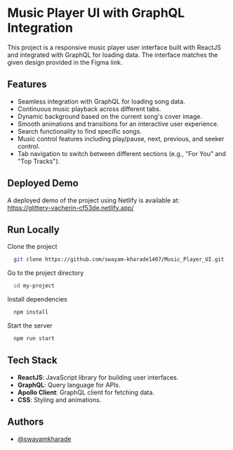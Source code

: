 
# Music Player UI with GraphQL Integration

This project is a responsive music player user interface built with ReactJS and integrated with GraphQL for loading data. The interface matches the given design provided in the Figma link.




## Features

- Seamless integration with GraphQL for loading song data.
- Continuous music playback across different tabs.
- Dynamic background based on the current song's cover image.
- Smooth animations and transitions for an interactive user experience.
- Search functionality to find specific songs.
- Music control features including play/pause, next, previous, and seeker control.
- Tab navigation to switch between different sections (e.g., "For You" and "Top Tracks").


## Deployed Demo

A deployed demo of the project using Netlify is available at:  
https://glittery-vacherin-cf53de.netlify.app/

## Run Locally

Clone the project

```bash
  git clone https://github.com/swayam-kharade1407/Music_Player_UI.git
```

Go to the project directory

```bash
  cd my-project
```

Install dependencies

```bash
  npm install
```

Start the server

```bash
  npm run start
```


## Tech Stack

- **ReactJS**: JavaScript library for building user interfaces.
- **GraphQL**: Query language for APIs.
- **Apollo Client**: GraphQL client for fetching data.
- **CSS**: Styling and animations.



## Authors

- [@swayamkharade](https://github.com/swayam-kharade1407)

